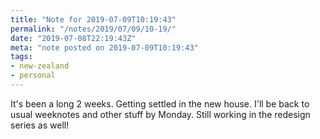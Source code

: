 ```yaml
---
title: "Note for 2019-07-09T10:19:43"
permalink: "/notes/2019/07/09/10-19/"
date: "2019-07-08T22:19:43Z"
meta: "note posted on 2019-07-09T10:19:43"
tags:
- new-zealand
- personal
---
```

It's been a long 2 weeks. Getting settled in the new house. I'll be back to usual weeknotes and other stuff by Monday. Still working in the redesign series as well!
